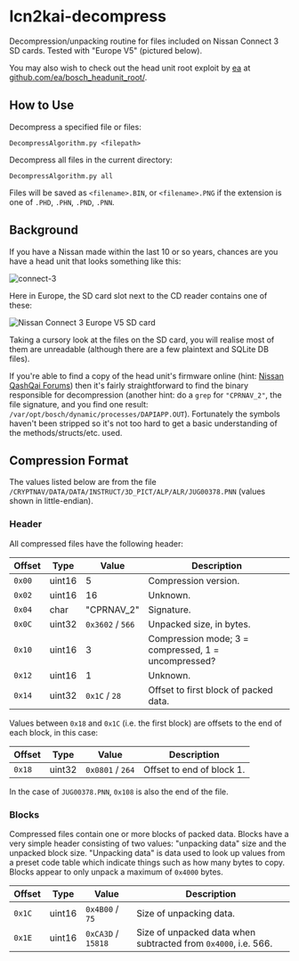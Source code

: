 # lcn2kai-decompress

Decompression/unpacking routine for files included on Nissan Connect 3 SD cards. Tested with "Europe V5" (pictured below).

You may also wish to check out the head unit root exploit by [ea](https://github.com/ea) at [github.com/ea/bosch_headunit_root/](https://github.com/ea/bosch_headunit_root/).

## How to Use

Decompress a specified file or files:

```
DecompressAlgorithm.py <filepath>
```

Decompress all files in the current directory:

```
DecompressAlgorithm.py all
```

Files will be saved as `<filename>.BIN`, or `<filename>.PNG` if the extension is one of `.PHD`, `.PHN`, `.PND`, `.PNN`.

## Background

If you have a Nissan made within the last 10 or so years, chances are you have a head unit that looks something like this:

![connect-3](https://user-images.githubusercontent.com/33162278/118888942-4723ed80-b8f4-11eb-9d92-c9cc1ca157e1.png)

Here in Europe, the SD card slot next to the CD reader contains one of these:

![Nissan Connect 3 Europe V5 SD card](https://user-images.githubusercontent.com/33162278/116246634-12dc6780-a762-11eb-8bb7-04a77ce8f2cc.jpg)

Taking a cursory look at the files on the SD card, you will realise most of them are unreadable (although there are a few plaintext and SQLite DB files).

If you're able to find a copy of the head unit's firmware online (hint: [Nissan QashQai Forums](https://www.qashqaiforums.co.uk/)) then it's fairly straightforward to find the binary responsible for decompression (another hint: do a `grep` for `"CPRNAV_2"`, the file signature, and you find one result: `/var/opt/bosch/dynamic/processes/DAPIAPP.OUT`). Fortunately the symbols haven't been stripped so it's not too hard to get a basic understanding of the methods/structs/etc. used.

## Compression Format

The values listed below are from the file `/CRYPTNAV/DATA/DATA/INSTRUCT/3D_PICT/ALP/ALR/JUG00378.PNN` (values shown in little-endian).

### Header

All compressed files have the following header:

| Offset | Type   | Value            | Description                                         |
| ---    | ---    | ---              | ---                                                 |
| `0x00` | uint16 | 5                | Compression version.                                |
| `0x02` | uint16 | 16               | Unknown.                                            |
| `0x04` | char   | "CPRNAV_2"       | Signature.                                          |
| `0x0C` | uint32 | `0x3602` / `566` | Unpacked size, in bytes.                            |
| `0x10` | uint16 | 3                | Compression mode; 3 = compressed, 1 = uncompressed? |
| `0x12` | uint16 | 1                | Unknown.                                            |
| `0x14` | uint32 | `0x1C` / `28`    | Offset to first block of packed data.               |

Values between `0x18` and `0x1C` (i.e. the first block) are offsets to the end of each block, in this case:

| Offset | Type   | Value            | Description               |
| ---    | ---    | ---              | ---                       |
| `0x18` | uint32 | `0x0801` / `264` | Offset to end of block 1. |

In the case of `JUG00378.PNN`, `0x108` is also the end of the file.

### Blocks

Compressed files contain one or more blocks of packed data. Blocks have a very simple header consisting of two values: "unpacking data" size and the unpacked block size. "Unpacking data" is data used to look up values from a preset code table which indicate things such as how many bytes to copy. Blocks appear to only unpack a maximum of `0x4000` bytes.

| Offset | Type   | Value              | Description                                                    |
| ---    | ---    | ---                | ---                                                            |
| `0x1C` | uint16 | `0x4B00` / `75`    | Size of unpacking data.                                        |
| `0x1E` | uint16 | `0xCA3D` / `15818` | Size of unpacked data when subtracted from `0x4000`, i.e. 566. |
